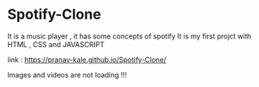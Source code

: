 # Spotify-Clone
It is a music player , it has some concepts of spotify
It is my first projct with HTML , CSS and JAVASCRIPT

link : https://pranav-kale.github.io/Spotify-Clone/


Images and videos are not loading !!!
